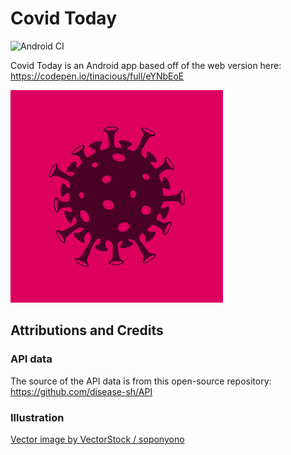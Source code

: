 # Covid Today

![Android CI](https://github.com/tinacious/CovidToday-Android/workflows/Android%20CI/badge.svg)

Covid Today is an Android app based off of the web version here: https://codepen.io/tinacious/full/eYNbEoE

<img src="covid-today.png" width="340" style="width: 340px" />


## Attributions and Credits

### API data

The source of the API data is from this open-source repository: https://github.com/disease-sh/API


### Illustration

<a href="https://www.vectorstock.com/royalty-free-vector/corona-virus-covid-19-2019-ncov-template-design-vector-30132318" target="_blank">Vector image by VectorStock / soponyono</a>
